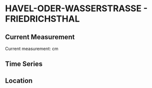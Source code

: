# HAVEL-ODER-WASSERSTRASSE - FRIEDRICHSTHAL

## Current Measurement

Current measurement: <Value topic="rivers/pegel-online/HOW/FRIEDRICHSTHAL/measurementValue"/> cm

## Time Series

<TimeSeries topic="rivers/pegel-online/HOW/FRIEDRICHSTHAL/measurementValue" period="week" />

## Location

<WorldMap>
  <Marker lat="53.155890453671304" lon="14.357228944290402" labelTopic="rivers/pegel-online/HOW/FRIEDRICHSTHAL" />
</WorldMap>
